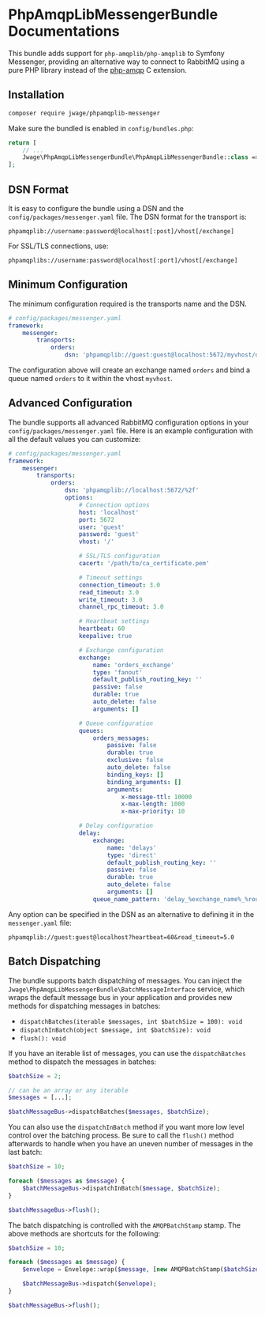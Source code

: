 # PhpAmqpLibMessengerBundle Documentations

This bundle adds support for `php-amqplib/php-amqplib` to Symfony Messenger, providing an alternative way to connect to RabbitMQ using a pure PHP library instead of the [php-amqp](https://github.com/php-amqp/php-amqp) C extension.

## Installation

```bash
composer require jwage/phpamqplib-messenger
```

Make sure the bundled is enabled in `config/bundles.php`:

```php
return [
    // ...
    Jwage\PhpAmqpLibMessengerBundle\PhpAmqpLibMessengerBundle::class => ['all' => true],
];
```

## DSN Format

It is easy to configure the bundle using a DSN and the `config/packages/messenger.yaml` file. The DSN format for the transport is:

```
phpamqplib://username:password@localhost[:post]/vhost[/exchange]
```

For SSL/TLS connections, use:

```
phpamqplibs://username:password@localhost[:port]/vhost[/exchange]
```

## Minimum Configuration

The minimum configuration required is the transports name and the DSN.

```yaml
# config/packages/messenger.yaml
framework:
    messenger:
        transports:
            orders:
                dsn: 'phpamqplib://guest:guest@localhost:5672/myvhost/orders'
```

The configuration above will create an exchange named `orders` and bind a queue named `orders` to it within the vhost `myvhost`.

## Advanced Configuration

The bundle supports all advanced RabbitMQ configuration options in your `config/packages/messenger.yaml` file. Here is an example configuration with all the default values you can customize:

```yaml
# config/packages/messenger.yaml
framework:
    messenger:
        transports:
            orders:
                dsn: 'phpamqplib://localhost:5672/%2f'
                options:
                    # Connection options
                    host: 'localhost'
                    port: 5672
                    user: 'guest'
                    password: 'guest'
                    vhost: '/'

                    # SSL/TLS configuration
                    cacert: '/path/to/ca_certificate.pem'

                    # Timeout settings
                    connection_timeout: 3.0
                    read_timeout: 3.0
                    write_timeout: 3.0
                    channel_rpc_timeout: 3.0

                    # Heartbeat settings
                    heartbeat: 60
                    keepalive: true

                    # Exchange configuration
                    exchange:
                        name: 'orders_exchange'
                        type: 'fanout'
                        default_publish_routing_key: ''
                        passive: false
                        durable: true
                        auto_delete: false
                        arguments: []

                    # Queue configuration
                    queues:
                        orders_messages:
                            passive: false
                            durable: true
                            exclusive: false
                            auto_delete: false
                            binding_keys: []
                            binding_arguments: []
                            arguments:
                                x-message-ttl: 10000
                                x-max-length: 1000
                                x-max-priority: 10

                    # Delay configuration
                    delay:
                        exchange:
                            name: 'delays'
                            type: 'direct'
                            default_publish_routing_key: ''
                            passive: false
                            durable: true
                            auto_delete: false
                            arguments: []
                        queue_name_pattern: 'delay_%exchange_name%_%routing_key%_%delay%'
```

Any option can be specified in the DSN as an alternative to defining it in the `messenger.yaml` file:

```
phpamqplib://guest:guest@localhost?heartbeat=60&read_timeout=5.0
```

## Batch Dispatching

The bundle supports batch dispatching of messages. You can inject the `Jwage\PhpAmqpLibMessengerBundle\BatchMessageInterface` service, which wraps the default message bus in your application and provides new methods for dispatching messages in batches:

- `dispatchBatches(iterable $messages, int $batchSize = 100): void`
- `dispatchInBatch(object $message, int $batchSize): void`
- `flush(): void`

If you have an iterable list of messages, you can use the `dispatchBatches` method to dispatch the messages in batches:

```php
$batchSize = 2;

// can be an array or any iterable
$messages = [...];

$batchMessageBus->dispatchBatches($messages, $batchSize);
```

You can also use the `dispatchInBatch` method if you want more low level control over the batching process. Be sure to call the `flush()` method afterwards to handle when you have an uneven number of messages in the last batch:

```php
$batchSize = 10;

foreach ($messages as $message) {
    $batchMessageBus->dispatchInBatch($message, $batchSize);
}

$batchMessageBus->flush();
```

The batch dispatching is controlled with the `AMQPBatchStamp` stamp. The above methods are shortcuts for the following:

```php
$batchSize = 10;

foreach ($messages as $message) {
    $envelope = Envelope::wrap($message, [new AMQPBatchStamp($batchSize)]);

    $batchMessageBus->dispatch($envelope);
}

$batchMessageBus->flush();
```
